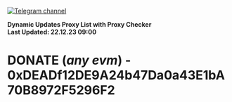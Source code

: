 [![Telegram channel](https://img.shields.io/endpoint?url=https://runkit.io/damiankrawczyk/telegram-badge/branches/master?url=https://t.me/n4z4v0d)](https://t.me/n4z4v0d) 

**Dynamic Updates Proxy List with Proxy Checker**  
**Last Updated: 22.12.23 09:00**

# DONATE (_any evm_) - 0xDEADf12DE9A24b47Da0a43E1bA70B8972F5296F2
